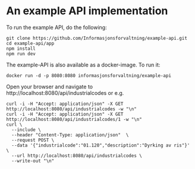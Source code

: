 # An example API implementation

To run the example API, do the following:
```
git clone https://github.com/Informasjonsforvaltning/example-api.git
cd example-api/app
npm install
npm run dev
```
The example-API is also available as a docker-image. To run it:
```
docker run -d -p 8080:8080 informasjonsforvaltning/example-api
```
Open your browser and navigate to http://localhost:8080/api/industrialcodes
or e.g.
```
curl -i -H "Accept: application/json" -X GET http://localhost:8080/api/industrialcodes -w "\n"
curl -i -H "Accept: application/json" -X GET http://localhost:8080/api/industrialcodes/1 -w "\n"
curl \
  --include \
  --header "Content-Type: application/json"  \
  --request POST \
  --data '{"industrialcode":"01.120","description":"Dyrking av ris"}' \
  --url http://localhost:8080/api/industrialcodes \
  --write-out "\n"
```
